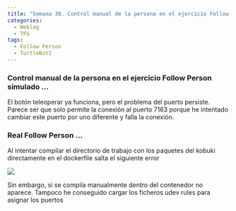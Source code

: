 ```yaml
---
title: "Semana 30. Control manual de la persona en el ejercicio Follow Person..."
categories:
  - Weblog
  - TFG
tags:
  - Follow Person
  - TurtleBot2
---
```


### Control manual de la persona en el ejercicio Follow Person simulado ... 

El botón teleoperar ya funciona, pero el problema del puerto persiste. Parece ser que solo permite la conexión al puerto 7163 porque he intentado cambiar este puerto por uno diferente y falla la conexión.


### Real Follow Person ...

Al intentar compilar el directorio de trabajo con los paquetes del kobuki directamente en el dockerfile salta el siguiente error

![](/2022-tfg-lucia-chen/images/blog29/arquitectura_teleoperador.png)

Sin embargo, si se compila manualmente dentro del contenedor no aparece. Tampoco he conseguido cargar los ficheros udev rules para asignar los puertos 